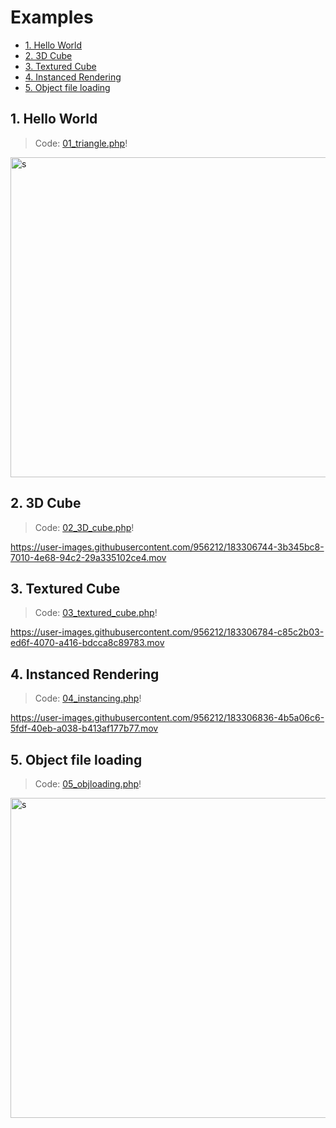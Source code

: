 # Examples 

  * [1. Hello World](#1-hello-world)
  * [2. 3D Cube](#2-3d-cube)
  * [3. Textured Cube](#3-textured-cube)
  * [4. Instanced Rendering](#4-instanced-rendering)
  * [5. Object file loading](#5-object-file-loading)

## 1. Hello World

> Code: [01_triangle.php](./01_triangle.php)!

<img width="512" alt="s" src="https://user-images.githubusercontent.com/956212/183306669-f085f78a-b0ab-47e1-9a92-cc0b3dc9ca36.png">

## 2. 3D Cube

> Code: [02_3D_cube.php](./02_3D_cube.php)!

https://user-images.githubusercontent.com/956212/183306744-3b345bc8-7010-4e68-94c2-29a335102ce4.mov

## 3. Textured Cube

> Code: [03_textured_cube.php](./03_textured_cube.php)!

https://user-images.githubusercontent.com/956212/183306784-c85c2b03-ed6f-4070-a416-bdcca8c89783.mov

## 4. Instanced Rendering 

> Code: [04_instancing.php](./04_instancing.php)!

https://user-images.githubusercontent.com/956212/183306836-4b5a06c6-5fdf-40eb-a038-b413af177b77.mov

## 5. Object file loading

> Code: [05_objloading.php](./05_objloading.php)!

<img width="512" alt="s" src="https://user-images.githubusercontent.com/956212/190877288-a61e4985-7a1b-4570-bf39-f0f95433e5a7.png">

